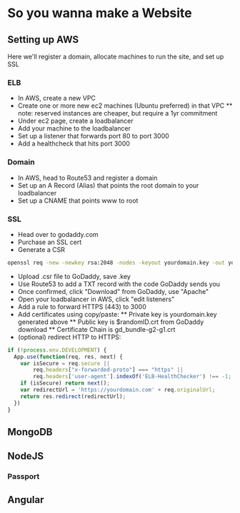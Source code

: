 # So you wanna make a Website

## Setting up AWS
Here we'll register a domain, allocate machines to run the site, and set up SSL

### ELB
* In AWS, create a new VPC
* Create one or more new ec2 machines (Ubuntu preferred) in that VPC
** note: reserved instances are cheaper, but require a 1yr commitment
* Under ec2 page, create a loadbalancer
* Add your machine to the loadbalancer
* Set up a listener that forwards port 80 to port 3000
* Add a healthcheck that hits port 3000

### Domain
* In AWS, head to Route53 and register a domain
* Set up an A Record (Alias) that points the root domain to your loadbalancer
* Set up a CNAME that points www to root

### SSL
* Head over to godaddy.com
* Purchase an SSL cert
* Generate a CSR
```bash
openssl req -new -newkey rsa:2048 -nodes -keyout yourdomain.key -out yourdomain.csr
```
* Upload .csr file to GoDaddy, save .key
* Use Route53 to add a TXT record with the code GoDaddy sends you
* Once confirmed, click "Download" from GoDaddy, use "Apache"
* Open your loadbalancer in AWS, click "edit listeners"
* Add a rule to forward HTTPS (443) to 3000
* Add certificates using copy/paste:
** Private key is yourdomain.key generated above
** Public key is $randomID.crt from GoDaddy download
** Certificate Chain is gd_bundle-g2-g1.crt
* (optional) redirect HTTP to HTTPS:
```js
if (!process.env.DEVELOPMENT) {
  App.use(function(req, res, next) {
    var isSecure = req.secure ||
        req.headers["x-forwarded-proto"] === "https" ||
        req.headers['user-agent'].indexOf('ELB-HealthChecker') !== -1;
    if (isSecure) return next();
    var redirectUrl = 'https://yourdomain.com' + req.originalUrl;
    return res.redirect(redirectUrl);
  })
}
```
## MongoDB

## NodeJS
### Passport

## Angular

## 
